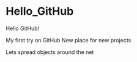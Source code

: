 # Hello_GitHub
Hello GitHub!

My first try on GitHub 
New place for new projects


Lets spread objects around the net

